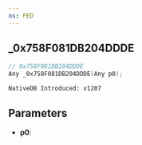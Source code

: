 ```yaml
---
ns: PED
---
```

## _0x758F081DB204DDDE

```c
// 0x758F081DB204DDDE
Any _0x758F081DB204DDDE(Any p0);
```

```
NativeDB Introduced: v1207
```

## Parameters
* **p0**:
